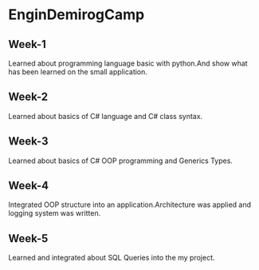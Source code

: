 # EnginDemirogCamp

## Week-1

Learned about programming language basic with python.And show what has been learned on the small application.

## Week-2

Learned about basics of C# language and C# class syntax.

## Week-3

Learned about basics of C# OOP programming and Generics Types.

## Week-4

Integrated OOP structure into an application.Architecture was applied and logging system was written.

## Week-5

Learned and integrated about SQL Queries into the my project.
